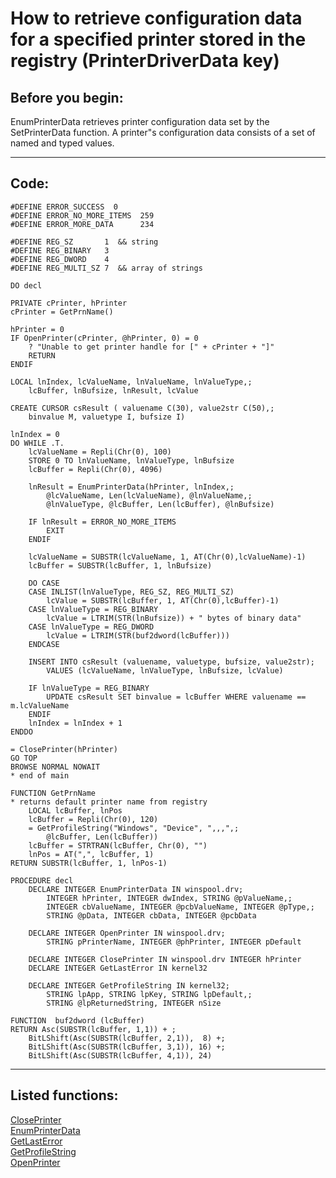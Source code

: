 
# How to retrieve configuration data for a specified printer stored in the registry (PrinterDriverData key)

## Before you begin:
EnumPrinterData retrieves printer configuration data set by the SetPrinterData function. A printer"s configuration data consists of a set of named and typed values.  
  
***  


## Code:
```foxpro  
#DEFINE ERROR_SUCCESS  0
#DEFINE ERROR_NO_MORE_ITEMS  259
#DEFINE ERROR_MORE_DATA      234

#DEFINE REG_SZ       1  && string
#DEFINE REG_BINARY   3
#DEFINE REG_DWORD    4
#DEFINE REG_MULTI_SZ 7  && array of strings

DO decl

PRIVATE cPrinter, hPrinter
cPrinter = GetPrnName()

hPrinter = 0
IF OpenPrinter(cPrinter, @hPrinter, 0) = 0
	? "Unable to get printer handle for [" + cPrinter + "]"
	RETURN
ENDIF

LOCAL lnIndex, lcValueName, lnValueName, lnValueType,;
	lcBuffer, lnBufsize, lnResult, lcValue

CREATE CURSOR csResult ( valuename C(30), value2str C(50),;
	binvalue M, valuetype I, bufsize I)

lnIndex = 0
DO WHILE .T.
	lcValueName = Repli(Chr(0), 100)
	STORE 0 TO lnValueName, lnValueType, lnBufsize
	lcBuffer = Repli(Chr(0), 4096)

	lnResult = EnumPrinterData(hPrinter, lnIndex,;
		@lcValueName, Len(lcValueName), @lnValueName,;
		@lnValueType, @lcBuffer, Len(lcBuffer), @lnBufsize)

	IF lnResult = ERROR_NO_MORE_ITEMS
		EXIT
	ENDIF

	lcValueName = SUBSTR(lcValueName, 1, AT(Chr(0),lcValueName)-1)
	lcBuffer = SUBSTR(lcBuffer, 1, lnBufsize)

	DO CASE
	CASE INLIST(lnValueType, REG_SZ, REG_MULTI_SZ)
		lcValue = SUBSTR(lcBuffer, 1, AT(Chr(0),lcBuffer)-1)
	CASE lnValueType = REG_BINARY
		lcValue = LTRIM(STR(lnBufsize)) + " bytes of binary data"
	CASE lnValueType = REG_DWORD
		lcValue = LTRIM(STR(buf2dword(lcBuffer)))
	ENDCASE

	INSERT INTO csResult (valuename, valuetype, bufsize, value2str);
		VALUES (lcValueName, lnValueType, lnBufsize, lcValue)

	IF lnValueType = REG_BINARY
		UPDATE csResult SET binvalue = lcBuffer WHERE valuename == m.lcValueName
	ENDIF
	lnIndex = lnIndex + 1
ENDDO

= ClosePrinter(hPrinter)
GO TOP
BROWSE NORMAL NOWAIT
* end of main

FUNCTION GetPrnName
* returns default printer name from registry
	LOCAL lcBuffer, lnPos
	lcBuffer = Repli(Chr(0), 120)
	= GetProfileString("Windows", "Device", ",,,",;
		@lcBuffer, Len(lcBuffer))
	lcBuffer = STRTRAN(lcBuffer, Chr(0), "")
	lnPos = AT(",", lcBuffer, 1)
RETURN SUBSTR(lcBuffer, 1, lnPos-1)

PROCEDURE decl
	DECLARE INTEGER EnumPrinterData IN winspool.drv;
		INTEGER hPrinter, INTEGER dwIndex, STRING @pValueName,;
		INTEGER cbValueName, INTEGER @pcbValueName, INTEGER @pType,;
		STRING @pData, INTEGER cbData, INTEGER @pcbData

	DECLARE INTEGER OpenPrinter IN winspool.drv;
		STRING pPrinterName, INTEGER @phPrinter, INTEGER pDefault

	DECLARE INTEGER ClosePrinter IN winspool.drv INTEGER hPrinter
	DECLARE INTEGER GetLastError IN kernel32

	DECLARE INTEGER GetProfileString IN kernel32;
		STRING lpApp, STRING lpKey, STRING lpDefault,;
		STRING @lpReturnedString, INTEGER nSize

FUNCTION  buf2dword (lcBuffer)
RETURN Asc(SUBSTR(lcBuffer, 1,1)) + ;
	BitLShift(Asc(SUBSTR(lcBuffer, 2,1)),  8) +;
	BitLShift(Asc(SUBSTR(lcBuffer, 3,1)), 16) +;
	BitLShift(Asc(SUBSTR(lcBuffer, 4,1)), 24)  
```  
***  


## Listed functions:
[ClosePrinter](../libraries/winspool.drv/ClosePrinter.md)  
[EnumPrinterData](../libraries/winspool.drv/EnumPrinterData.md)  
[GetLastError](../libraries/kernel32/GetLastError.md)  
[GetProfileString](../libraries/kernel32/GetProfileString.md)  
[OpenPrinter](../libraries/winspool.drv/OpenPrinter.md)  
